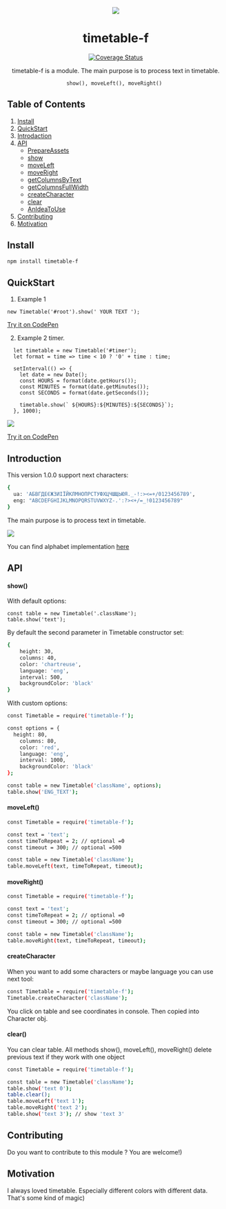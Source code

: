<div align="center">
<a href="https://github.com/SVladikO/timetable-f">
    <img src="https://github.com/SVladikO/timetable-f/blob/master/assets/img/icon.png">
  </a>
  
  <h1>timetable-f</h1>
  <a href='https://coveralls.io/github/SVladikO/timetable-f?branch=master'><img src='https://coveralls.io/repos/github/SVladikO/timetable-f/badge.svg?branch=master' alt='Coverage Status' /></a>


  <p>
  	timetable-f is a module. The main purpose is to process text in timetable. <br>

    show(), moveLeft(), moveRight() 
  </p>
</div>

## Table of Contents

1. [Install](#install)
2. [QuickStart](#quickStart)
2. [Introdaction](#introdaction)
4. [API](#api)
    * [PrepareAssets](#PrepareAssets)
    * [show](#show)
    * [moveLeft](#moveLeft)
    * [moveRight](#moveRight)
    * [getColumnsByText](#getColumnsByText)
    * [getColumnsFullWidth](#getColumnsFullWidth)
    * [createCharacter](#createCharacter)
    * [clear](#clear)
    * [AnIdeaToUse](#anIdeaToUse)
5. [Contributing](#contributin4)
6. [Motivation](#motivation)

<h2 id='Install'>Install</h2>

```bash
npm install timetable-f
```

<h2 id='quickStart'>QuickStart</h2>

1. Example 1
```
new Timetable('#root').show(' YOUR TEXT ');
```
<a href='https://codepen.io/gaearon/pen/yzMaBd'> Try it on CodePen</a>

2. Example 2 timer.
```
  let timetable = new Timetable('#timer');
  let format = time => time < 10 ? '0' + time : time;

  setInterval(() => {
    let date = new Date();
    const HOURS = format(date.getHours());
    const MINUTES = format(date.getMinutes());
    const SECONDS = format(date.getSeconds());

    timetable.show(` ${HOURS}:${MINUTES}:${SECONDS}`);
  }, 1000);
```
<img src="https://github.com/SVladikO/timetable-f/blob/master/assets/img/timer_timetable.png?raw=true">

<p><a href='https://codepen.io/gaearon/pen/yzMaBd'> Try it on CodePen</a></p>



<h2 id='introdaction'>Introduction</h2>
<p>    
    This version 1.0.0 support next characters:
</p>

```bash
{
  ua: 'АБВГДЕЄЖЗИІЇЙКЛМНОПРСТУФХЦЧШЩЬЮЯ._-!:><=+/0123456789',
  eng: "ABCDEFGHIJKLMNOPQRSTUVWXYZ-.':?><+/=_!0123456789"
}
```
<p>The main purpose is to process text in timetable.</p>
<img src="https://github.com/SVladikO/timetable-f/blob/master/assets/img/supported_characters.png?raw=true">

<p>
You can find alphabet implementation   
<a href="https://github.com/SVladikO/timetable-f/blob/master/src/scripts/character.js">here</a>
</p>


<h2 id='api'>API</h2>

<h4 id=''>show()</h4>

 With default options:

```
const table = new Timetable('.className');
table.show('text');
```

By default the second parameter in Timetable constructor set:
```bash
{ 
	height: 30,  
	columns: 40,
	color: 'chartreuse',
	language: 'eng',
	interval: 500,
	backgroundColor: 'black'
}
```

With custom options:

```bash
const Timetable = require('timetable-f');

const options = { 
  height: 80, 
	columns: 80,
	color: 'red',
	language: 'eng',
	interval: 1000,
	backgroundColor: 'black'
};

const table = new Timetable('className', options);
table.show('ENG_TEXT');
```
<h4>moveLeft()</h4>

```bash
const Timetable = require('timetable-f');

const text = 'text';
const timeToRepeat = 2; // optional =0
const timeout = 300; // optional =500

const table = new Timetable('className');
table.moveLeft(text, timeToRepeat, timeout);
```

<h4>moveRight()</h4>

```bash
const Timetable = require('timetable-f');

const text = 'text';
const timeToRepeat = 2; // optional =0
const timeout = 300; // optional =500

const table = new Timetable('className');
table.moveRight(text, timeToRepeat, timeout);
```

<h4>createCharacter</h4>
When you want to add some characters or maybe language
you can use next tool:

```bash
const Timetable = require('timetable-f');
Timetable.createCharacter('className');
```
You click on table and see coordinates in console.
Then copied into Character obj.

<h4>clear()</h4>
You can clear table.
All methods show(), moveLeft(), moveRight() delete previous text if they work with one object

```bash
const Timetable = require('timetable-f');

const table = new Timetable('className');
table.show('text 0');
table.clear();
table.moveLeft('text 1');
table.moveRight('text 2');
table.show('text 3'); // show 'text 3'
```

<h2>Contributing</h2>
Do you want to contribute to this module ? You are welcome!)

<h2>Motivation</h2>
I always loved timetable. Especially different colors with different data. That's some kind of magic)